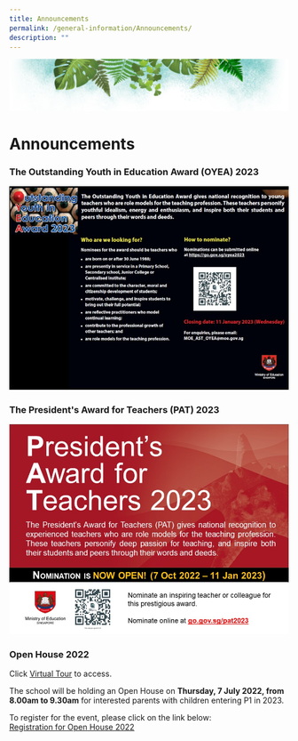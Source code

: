 ```yaml
---
title: Announcements
permalink: /general-information/Announcements/
description: ""
---
```

![](/images/Banner.png)


# Announcements

### The Outstanding Youth in Education Award (OYEA) 2023

![](/images/OYEA%202023%20School%20Broadcast%20JPEG.jpg)


### The President's Award for Teachers (PAT) 2023

![](/images/PAT%202023%20School%20Broadcast%20JPEG.jpg)


### Open House 2022


Click [Virtual Tour](https://www.thinglink.com/card/1309157252489281538) to access.  
  
The school will be holding an Open House on <b>Thursday, 7 July 2022, from 8.00am to 9.30am</b> for interested parents with children entering P1 in 2023.   
  
To register for the event, please click on the link below:  
[Registration for Open House 2022](https://form.gov.sg/62afc59ab1647d001720228d)